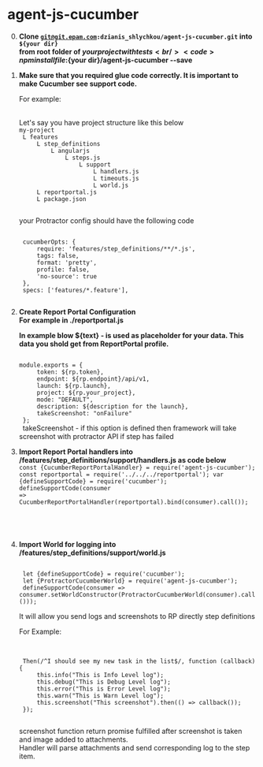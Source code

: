 # agent-js-cucumber

0. <b>Clone <code>git@git.epam.com:dzianis_shlychkou/agent-js-cucumber.git</code> into <code>${your dir}</code><br/>
   from root folder of ${your project with tests}<br />
   <code>npm install file:${your dir}/agent-js-cucumber --save </code></b><br/>

1. <b>Make sure that you required glue code correctly. It is important to make Cucumber see support code.</b><br/>
   <p>For example:</p><br/>
   Let's say you have project structure like this below
   <code>
   my-project
    L features
        L step_definitions
            L angularjs
                L steps.js
                    L support
                        L handlers.js
                        L timeouts.js
                        L world.js
        L reportportal.js
        L package.json
    </code><br/>
    <p>your Protractor config should have the following code</p>
    <code>
    cucumberOpts: {
        require: 'features/step_definitions/**/*.js',
        tags: false,
        format: 'pretty',
        profile: false,
        'no-source': true
    },
    specs: ['features/*.feature'],
    </code><br/>

2. <b>Create Report Portal Configuration</b><br/>
   <b>For example in ./reportportal.js</b><br/>

   <b>In example blow ${text} - is used as placeholder for your data. This data you shold get from ReportPortal profile.</b><br/>

   <code>
   module.exports = {
        token: ${rp.token},
        endpoint: ${rp.endpoint}/api/v1,
        launch: ${rp.launch},
        project: ${rp.your_project},
        mode: "DEFAULT",
        description: ${description for the launch},
        takeScreenshot: "onFailure"
    };
    </code>
    takeScreenshot - if this option is defined then framework will take screenshot with protractor API if step has failed<br/>

3. <b>Import Report Portal handlers into /features/step_definitions/support/handlers.js as code below</b><code>
    const {CucumberReportPortalHandler} = require('agent-js-cucumber');
    const reportportal = require('../../../reportportal');
    var {defineSupportCode} = require('cucumber');
    defineSupportCode(consumer => CucumberReportPortalHandler(reportportal).bind(consumer).call());
</code>

4. <b>Import World for logging into /features/step_definitions/support/world.js</b><br/>
   
    <code>
    let {defineSupportCode} = require('cucumber');
    let {ProtractorCucumberWorld} = require('agent-js-cucumber');
    defineSupportCode(consumer => consumer.setWorldConstructor(ProtractorCucumberWorld(consumer).call()));
    </code><br/>
    It will allow you  send logs and screenshots to RP directly step definitions<br/>

    <p>For Example:</p><br/>

    <code>
    Then(/^I should see my new task in the list$/, function (callback) {
        this.info("This is Info Level log");
        this.debug("This is Debug Level log");
        this.error("This is Error Level log");
        this.warn("This is Warn Level log");
        this.screenshot("This screenshot").then(() => callback());
    });
    </code><br/>

    screenshot function return promise fulfilled after screenshot is taken and image added to attachments.<br/>
    Handler will parse attachments and send corresponding log to the step item.<br/>